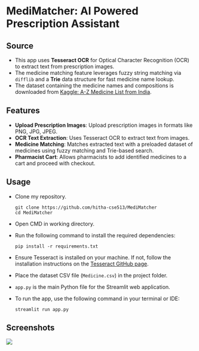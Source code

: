 # MediMatcher: AI Powered Prescription Assistant

 

## Source
- This app uses **Tesseract OCR** for Optical Character Recognition (OCR) to extract text from prescription images.
- The medicine matching feature leverages fuzzy string matching via `difflib` and a **Trie** data structure for fast medicine name lookup.
- The dataset containing the medicine names and compositions is downloaded from [Kaggle: A-Z Medicine List from India](https://www.kaggle.com/datasets/shudhanshusingh/az-medicine-dataset-of-india).

## Features
- **Upload Prescription Images**: Upload prescription images in formats like PNG, JPG, JPEG.
- **OCR Text Extraction**: Uses Tesseract OCR to extract text from images.
- **Medicine Matching**: Matches extracted text with a preloaded dataset of medicines using fuzzy matching and Trie-based search.
- **Pharmacist Cart**: Allows pharmacists to add identified medicines to a cart and proceed with checkout.

## Usage

- Clone my repository.
  
  ```
  git clone https://github.com/hitha-cse513/MediMatcher
  cd MediMatcher
  ```

- Open CMD in working directory.
- Run the following command to install the required dependencies:

  ```
  pip install -r requirements.txt
  ```

- Ensure Tesseract is installed on your machine. If not, follow the installation instructions on the [Tesseract GitHub page](https://github.com/tesseract-ocr/tesseract).
- Place the dataset CSV file (`Medicine.csv`) in the project folder.
- `app.py` is the main Python file for the Streamlit web application.
- To run the app, use the following command in your terminal or IDE:

  ```
  streamlit run app.py
  ```


## Screenshots

<img src="https://github.com/hitha-cse513/Screenshot(1).png">